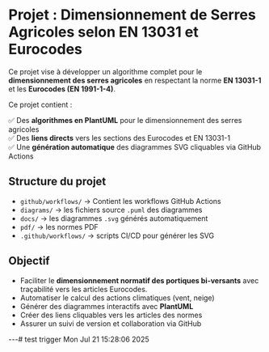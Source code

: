 # Projet : Dimensionnement de Serres Agricoles selon EN 13031 et Eurocodes

Ce projet vise à développer un algorithme complet pour le **dimensionnement des serres agricoles** en respectant la norme **EN 13031-1** et les **Eurocodes (EN 1991-1-4)**.

Ce projet contient :

✅ Des **algorithmes en PlantUML** pour le dimensionnement des serres agricoles  
✅ Des **liens directs** vers les sections des Eurocodes et EN 13031-1  
✅ Une **génération automatique** des diagrammes SVG cliquables via GitHub Actions  

## Structure du projet

- `github/workflows/` → Contient les workflows GitHub Actions
- `diagrams/` → les fichiers source `.puml` des diagrammes
- `docs/` → les diagrammes `.svg` générés automatiquement
- `pdf/` → les normes PDF 
- `.github/workflows/` → scripts CI/CD pour générer les SVG

## Objectif

- Faciliter le **dimensionnement normatif des portiques bi-versants** avec traçabilité vers les articles Eurocodes.
- Automatiser le calcul des actions climatiques (vent, neige)
- Générer des diagrammes interactifs avec **PlantUML**
- Créer des liens cliquables vers les articles des normes
- Assurer un suivi de version et collaboration via GitHub


---# test trigger Mon Jul 21 15:28:06     2025
